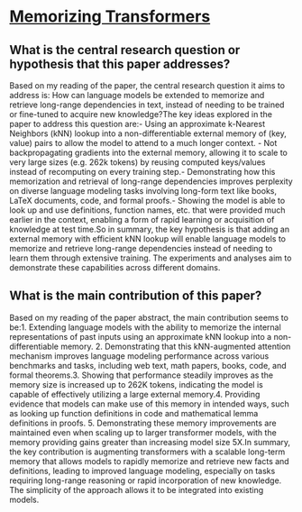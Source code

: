 # [Memorizing Transformers](https://arxiv.org/abs/2203.08913v1)

## What is the central research question or hypothesis that this paper addresses?

Based on my reading of the paper, the central research question it aims to address is: How can language models be extended to memorize and retrieve long-range dependencies in text, instead of needing to be trained or fine-tuned to acquire new knowledge?The key ideas explored in the paper to address this question are:- Using an approximate k-Nearest Neighbors (kNN) lookup into a non-differentiable external memory of (key, value) pairs to allow the model to attend to a much longer context. - Not backpropagating gradients into the external memory, allowing it to scale to very large sizes (e.g. 262k tokens) by reusing computed keys/values instead of recomputing on every training step.- Demonstrating how this memorization and retrieval of long-range dependencies improves perplexity on diverse language modeling tasks involving long-form text like books, LaTeX documents, code, and formal proofs.- Showing the model is able to look up and use definitions, function names, etc. that were provided much earlier in the context, enabling a form of rapid learning or acquisition of knowledge at test time.So in summary, the key hypothesis is that adding an external memory with efficient kNN lookup will enable language models to memorize and retrieve long-range dependencies instead of needing to learn them through extensive training. The experiments and analyses aim to demonstrate these capabilities across different domains.


## What is the main contribution of this paper?

Based on my reading of the paper abstract, the main contribution seems to be:1. Extending language models with the ability to memorize the internal representations of past inputs using an approximate kNN lookup into a non-differentiable memory. 2. Demonstrating that this kNN-augmented attention mechanism improves language modeling performance across various benchmarks and tasks, including web text, math papers, books, code, and formal theorems.3. Showing that performance steadily improves as the memory size is increased up to 262K tokens, indicating the model is capable of effectively utilizing a large external memory.4. Providing evidence that models can make use of this memory in intended ways, such as looking up function definitions in code and mathematical lemma definitions in proofs. 5. Demonstrating these memory improvements are maintained even when scaling up to larger transformer models, with the memory providing gains greater than increasing model size 5X.In summary, the key contribution is augmenting transformers with a scalable long-term memory that allows models to rapidly memorize and retrieve new facts and definitions, leading to improved language modeling, especially on tasks requiring long-range reasoning or rapid incorporation of new knowledge. The simplicity of the approach allows it to be integrated into existing models.
